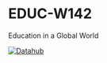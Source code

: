 # EDUC-W142
Education in a Global World

[![Datahub](https://img.shields.io/badge/Launch-UCB%20Datahub-blue.svg)](https://datahub.berkeley.edu/hub/user-redirect/git-pull?repo=https%3A%2F%2Fgithub.com%2Fds-modules%2FEDUC-W142&urlpath=tree%2FEDUC-W142%2F)
